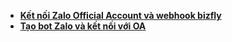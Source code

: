- [**Kết nối Zalo Official Account và webhook bizfly**](zalo/oazalovschatbox.md)
- [**Tạo bot Zalo và kết nối với OA**](zalo/crezalobot.md)

 
 


 


 

